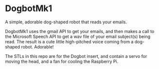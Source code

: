 # DogbotMk1
<p>A simple, adorable dog-shaped robot that reads your emails.<p>

<p>DogbotMk1 uses the gmail API to get your emails, and then makes a call to the Microsoft Speech API to get a wav file of your email subject(s) being read. The result is a cute little high-pitched voice coming from a dog-shaped robot. Adorable!</p>

<p>The STLs in this repo are for the Dogbot insert, and contain a servo for moving the head, and a fan for cooling the Raspberry Pi.</p>
